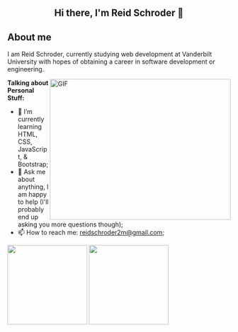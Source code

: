 <h2 align="center"> Hi there, I'm Reid Schroder 👋<h2>

  
  
 <h2>About me</h2>

I am Reid Schroder, currently studying web development at Vanderbilt University with hopes of obtaining a career in software development or engineering.    

  
  <img align="right" alt="GIF" src="https://github.com/reidschroder/reidschroder/blob/master/lofi-coding.gif?raw=true" width="408" height="318" />
  

**Talking about Personal Stuff:**

- 🚀 I’m currently learning HTML, CSS, JavaScript, & Bootstrap;
- 💬 Ask me about anything, I am happy to help 
  (I'll probably end up asking you more questions though);
- 📫 How to reach me: reidschroder2m@gmail.com;


  
<p>  
  <img height="180em" src="https://github-readme-stats.vercel.app/api?username=reidschroder&show_icons=true&hide_border=true&&count_private=true&include_all_commits=true" />
    <img height="180em" src="https://github-readme-stats.vercel.app/api/top-langs/?username=reidschroder&exclude_repo=KNN-Image-Classification&show_icons=true&hide_border=true&layout=compact&langs_count=8"/>
  </p>
<!--
**reidschroder/reidschroder** is a ✨ _special_ ✨ repository because its `README.md` (this file) appears on your GitHub profile.

Here are some ideas to get you started:

- 🔭 I’m currently working on ...
- 🌱 I’m currently learning ...
- 👯 I’m looking to collaborate on ...
- 🤔 I’m looking for help with ...
- 💬 Ask me about ...
- 📫 How to reach me: ...
- 😄 Pronouns: ...
- ⚡ Fun fact: ...
-->
